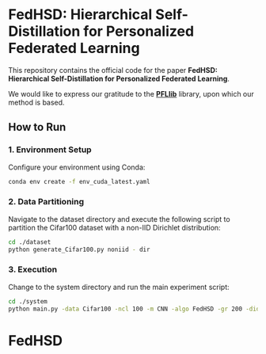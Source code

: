 # FedHSD: Hierarchical Self-Distillation for Personalized Federated Learning

This repository contains the official code for the paper **FedHSD: Hierarchical Self-Distillation for Personalized Federated Learning**.

We would like to express our gratitude to the **[PFLlib](https://github.com/TsingZ0/PFLlib)** library, upon which our method is based.

## How to Run

### 1. Environment Setup

Configure your environment using Conda:

```bash
conda env create -f env_cuda_latest.yaml
```

### 2. Data Partitioning

Navigate to the dataset directory and execute the following script to partition the Cifar100 dataset with a non-IID Dirichlet distribution:

```bash
cd ./dataset
python generate_Cifar100.py noniid - dir
```

### 3. Execution

Change to the system directory and run the main experiment script:

```bash
cd ./system
python main.py -data Cifar100 -ncl 100 -m CNN -algo FedHSD -gr 200 -did 0 -jr 1.0 -ls 5 -lbs 128 -bt 1.0 -lam 1.0 -sg 0.9
```

# FedHSD
